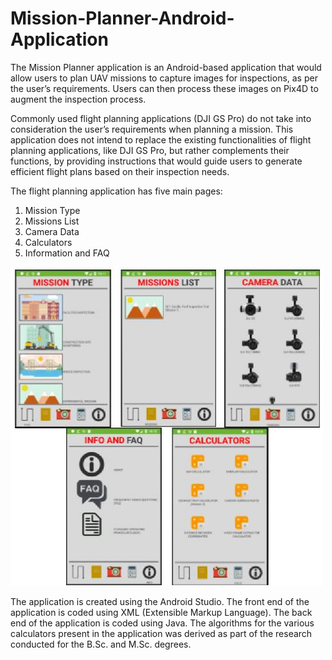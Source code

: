 # Mission-Planner-Android-Application
The Mission Planner application is an Android-based application that would allow users to plan UAV missions to capture images for inspections, as per the user’s requirements. Users can then process these images on Pix4D to augment the inspection process.   

Commonly used flight planning applications (DJI GS Pro) do not take into consideration the user’s requirements when planning a mission. This application does not intend to replace the existing functionalities of flight planning applications, like DJI GS Pro, but rather complements their functions, by providing instructions that would guide users to generate efficient flight plans based on their inspection needs.   

The flight planning application has five main pages:   
  1. Mission Type  
  2. Missions List 
  3. Camera Data 
  4. Calculators  
  5. Information and FAQ   
<img src = "images/Screenshot.PNG" width = 500>

The application is created using the Android Studio. The front end of the application is coded using XML (Extensible Markup Language). The back end of the application is coded using Java. The algorithms for the various calculators present in the application was derived as part of the research conducted for the B.Sc. and M.Sc. degrees.

